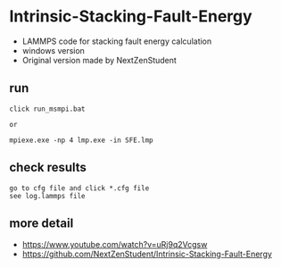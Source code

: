 # Intrinsic-Stacking-Fault-Energy
- LAMMPS code for stacking fault energy calculation
- windows version
- Original version made by NextZenStudent


## run
	click run_msmpi.bat
	
	or
	
	mpiexe.exe -np 4 lmp.exe -in SFE.lmp


## check results
	go to cfg file and click *.cfg file
	see log.lammps file


## more detail
- https://www.youtube.com/watch?v=uRj9q2Vcgsw
- https://github.com/NextZenStudent/Intrinsic-Stacking-Fault-Energy
